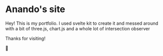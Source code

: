 # Anando's site

Hey! This is my portfolio. I used svelte kit to create it and messed around with a bit of three.js, chart.js and a whole lot of intersection observer

Thanks for visiting!

:beers:
